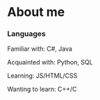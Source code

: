 # About me
### Languages
Familiar with: C#, Java

Acquainted with: Python, SQL

Learning: JS/HTML/CSS

Wanting to learn: C++/C
